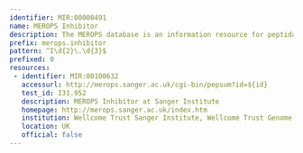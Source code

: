 ```yaml
---
identifier: MIR:00000491
name: MEROPS Inhibitor
description: The MEROPS database is an information resource for peptidases (also termed proteases, proteinases and proteolytic enzymes) and the proteins that inhibit them. This collections references inhibitors.
prefix: merops.inhibitor
pattern: ^I\d{2}\.\d{3}$
prefixed: 0
resources:
 - identifier: MIR:00100632
   accessurl: http://merops.sanger.ac.uk/cgi-bin/pepsum?id=${id}
   test_id: I31.952
   description: MEROPS Inhibitor at Sanger Institute
   homepage: http://merops.sanger.ac.uk/index.htm
   institution: Wellcome Trust Sanger Institute, Wellcome Trust Genome Campus, Hinxton, Cambridge
   location: UK
   official: false
---
```

